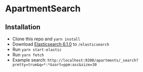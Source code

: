 # ApartmentSearch

## Installation
* Clone this repo and `yarn install`
* Download [Elasticsearch 6.1.0](https://www.elastic.co/downloads/elasticsearch) to `/elasticsearch`
* Run `yarn start-elastic`
* Run `yarn fetch`
* Example search: `http://localhost:9200/apartments/_search?pretty=true&q=*:*&sort=ppm:asc&size=30`
